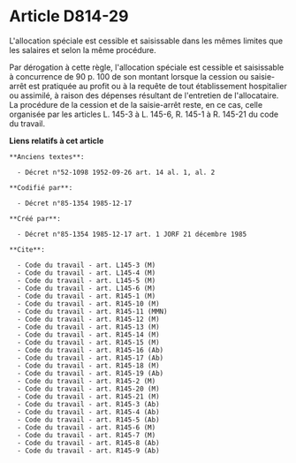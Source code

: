 # Article D814-29

L'allocation spéciale est cessible et saisissable dans les mêmes limites que les salaires et selon la même procédure. 

Par dérogation à cette règle, l'allocation spéciale est cessible et saisissable à concurrence de 90 p. 100 de son montant
lorsque la cession ou saisie-arrêt est pratiquée au profit ou à la requête de tout établissement hospitalier ou assimilé, à
raison des dépenses résultant de l'entretien de l'allocataire. La procédure de la cession et de la saisie-arrêt reste, en ce
cas, celle organisée par les articles L. 145-3 à L. 145-6, R. 145-1 à R. 145-21 du code du travail.

**Liens relatifs à cet article**

	**Anciens textes**:

	  - Décret n°52-1098 1952-09-26 art. 14 al. 1, al. 2

	**Codifié par**:

	  - Décret n°85-1354 1985-12-17

	**Créé par**:

	  - Décret n°85-1354 1985-12-17 art. 1 JORF 21 décembre 1985

	**Cite**:

	  - Code du travail - art. L145-3 (M)
	  - Code du travail - art. L145-4 (M)
	  - Code du travail - art. L145-5 (M)
	  - Code du travail - art. L145-6 (M)
	  - Code du travail - art. R145-1 (M)
	  - Code du travail - art. R145-10 (M)
	  - Code du travail - art. R145-11 (MMN)
	  - Code du travail - art. R145-12 (M)
	  - Code du travail - art. R145-13 (M)
	  - Code du travail - art. R145-14 (M)
	  - Code du travail - art. R145-15 (M)
	  - Code du travail - art. R145-16 (Ab)
	  - Code du travail - art. R145-17 (Ab)
	  - Code du travail - art. R145-18 (M)
	  - Code du travail - art. R145-19 (Ab)
	  - Code du travail - art. R145-2 (M)
	  - Code du travail - art. R145-20 (M)
	  - Code du travail - art. R145-21 (M)
	  - Code du travail - art. R145-3 (Ab)
	  - Code du travail - art. R145-4 (Ab)
	  - Code du travail - art. R145-5 (Ab)
	  - Code du travail - art. R145-6 (M)
	  - Code du travail - art. R145-7 (M)
	  - Code du travail - art. R145-8 (Ab)
	  - Code du travail - art. R145-9 (Ab)
